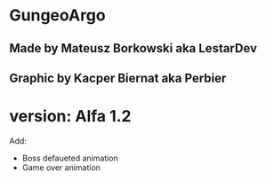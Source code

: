 # GungeoArgo
## Made by Mateusz Borkowski aka LestarDev
## Graphic by Kacper Biernat aka Perbier

# version: Alfa 1.2

Add:

- Boss defaueted animation
- Game over animation
